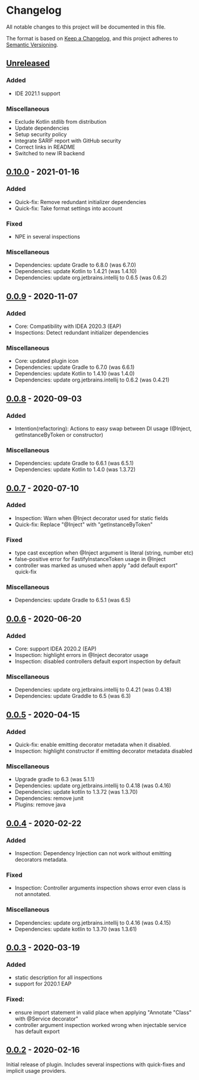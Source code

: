 # Changelog

All notable changes to this project will be documented in this file.

The format is based on [Keep a Changelog](https://keepachangelog.com/en/1.0.0/), and this project adheres
to [Semantic Versioning](https://semver.org/spec/v2.0.0.html).

## [Unreleased]

### Added

- IDE 2021.1 support

### Miscellaneous

- Exclude Kotlin stdlib from distribution
- Update dependencies
- Setup security policy
- Integrate SARIF report with GitHub security
- Correct links in README
- Switched to new IR backend


## [0.10.0] - 2021-01-16

### Added

- Quick-fix: Remove redundant initializer dependencies
- Quick-fix: Take format settings into account

### Fixed

- NPE in several inspections

### Miscellaneous

- Dependencies: update Gradle to 6.8.0 (was 6.7.0)
- Dependencies: update Kotlin to 1.4.21 (was 1.4.10)
- Dependencies: update org.jetbrains.intellij to 0.6.5 (was 0.6.2)


## [0.0.9] - 2020-11-07
### Added
- Core: Compatibility with IDEA 2020.3 (EAP)
- Inspections: Detect redundant initializer dependencies

### Miscellaneous
- Core: updated plugin icon
- Dependencies: update Gradle to 6.7.0 (was 6.6.1)
- Dependencies: update Kotlin to 1.4.10 (was 1.4.0)
- Dependencies: update org.jetbrains.intellij to 0.6.2 (was 0.4.21)


## [0.0.8] - 2020-09-03
### Added
- Intention(refactoring): Actions to easy swap between DI usage (@Inject, getInstanceByToken or constructor)

### Miscellaneous
- Dependencies: update Gradle to 6.6.1 (was 6.5.1)
- Dependencies: update Kotlin to 1.4.0 (was 1.3.72)


## [0.0.7] - 2020-07-10
### Added
- Inspection: Warn when @Inject decorator used for static fields
- Quick-fix: Replace "@Inject" with "getInstanceByToken"

### Fixed
- type cast exception when @Inject argument is literal (string, number etc)
- false-positive error for FastifyInstanceToken usage in @Inject
- controller was marked as unused when apply "add default export" quick-fix

### Miscellaneous
- Dependencies: update Gradle to 6.5.1 (was 6.5)


## [0.0.6] - 2020-06-20
### Added
- Core: support IDEA 2020.2 (EAP)
- Inspection: highlight errors in @Inject decorator usage
- Inspection: disabled controllers default export inspection by default

### Miscellaneous
- Dependencies: update org.jetbrains.intellij to 0.4.21 (was 0.4.18)
- Dependencies: update Graddle to 6.5 (was 6.3)


## [0.0.5] - 2020-04-15
### Added
- Quick-fix: enable emitting decorator metadata when it disabled.
- Inspection: highlight constructor if emitting decorator metadata disabled

### Miscellaneous
- Upgrade gradle to 6.3 (was 5.1.1)
- Dependencies: update org.jetbrains.intellij to 0.4.18 (was 0.4.16)
- Dependencies: update kotlin to 1.3.72 (was 1.3.70)
- Dependencies: remove junit
- Plugins: remove java


## [0.0.4] - 2020-02-22
### Added
- Inspection: Dependency Injection can not work without emitting decorators metadata.

### Fixed
- Inspection: Controller arguments inspection shows error even class is not annotated.

### Miscellaneous
- Dependencies: update org.jetbrains.intellij to 0.4.16 (was 0.4.15)
- Dependencies: update kotlin to 1.3.70 (was 1.3.61)


## [0.0.3] - 2020-03-19
### Added
- static description for all inspections
- support for 2020.1 EAP

### Fixed:

- ensure import statement in valid place when applying "Annotate "Class" with @Service decorator"
- controller argument inspection worked wrong when injectable service has default export

## [0.0.2] - 2020-02-16

Initial release of plugin. Includes several inspections with quick-fixes and implicit usage providers.


[Unreleased]: https://github.com/L2jLiga/fastify-decorators-plugin/compare/v0.10.0...HEAD

[0.10.0]: https://github.com/L2jLiga/fastify-decorators-plugin/compare/v0.9...v0.10.0

[0.0.9]: https://github.com/L2jLiga/fastify-decorators-plugin/compare/0.8...v0.9

[0.0.8]: https://github.com/L2jLiga/fastify-decorators-plugin/compare/0.7...0.8

[0.0.7]: https://github.com/L2jLiga/fastify-decorators-plugin/compare/0.6...0.7

[0.0.6]: https://github.com/L2jLiga/fastify-decorators-plugin/compare/0.5...0.6

[0.0.5]: https://github.com/L2jLiga/fastify-decorators-plugin/compare/0.4...0.5

[0.0.4]: https://github.com/L2jLiga/fastify-decorators-plugin/compare/0.3...0.4

[0.0.3]: https://github.com/L2jLiga/fastify-decorators-plugin/compare/0.2...0.3

[0.0.2]: https://github.com/L2jLiga/fastify-decorators-plugin/releases/tag/0.2